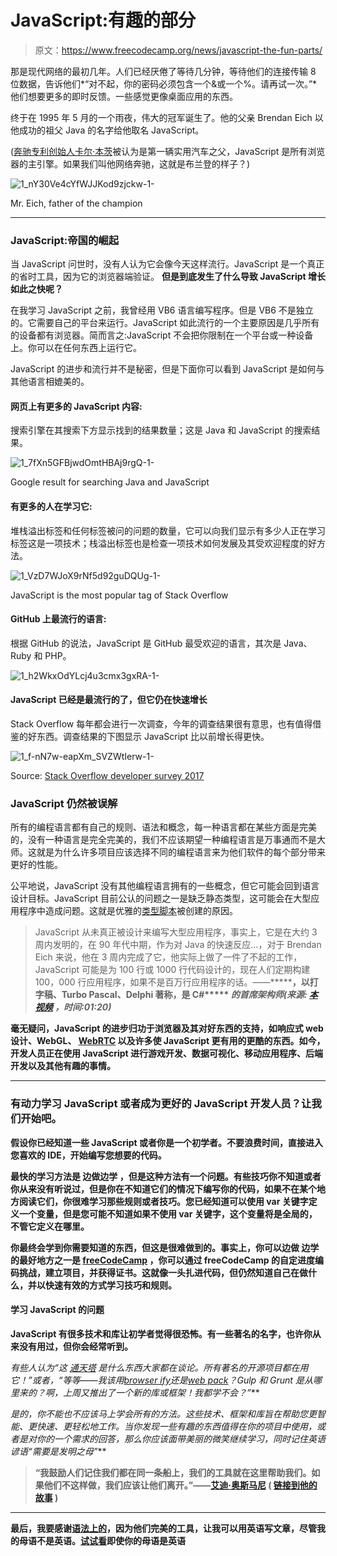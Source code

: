 # JavaScript:有趣的部分

> 原文：<https://www.freecodecamp.org/news/javascript-the-fun-parts/>

那是现代网络的最初几年。人们已经厌倦了等待几分钟，等待他们的连接传输 8 位数据，告诉他们*“对不起，你的密码必须包含一个&或一个%。请再试一次。”*他们想要更多的即时反馈。一些感觉更像桌面应用的东西。

终于在 1995 年 5 月的一个雨夜，伟大的冠军诞生了。他的父亲 Brendan Eich 以他成功的祖父 Java 的名字给他取名 JavaScript。

([奔驰专利创始人卡尔·本茨](https://en.wikipedia.org/wiki/Karl_Benz)被认为是第一辆实用汽车之父，JavaScript 是所有浏览器的主引擎。如果我们叫他网络奔驰，这就是布兰登的样子？)

![1_nY30Ve4cYfWJJKod9zjckw-1-](img/c0c0ce2b9301e45524bb60232cd69ba0.png)

Mr. Eich, father of the champion

* * *

### JavaScript:帝国的崛起

当 JavaScript 问世时，没有人认为它会像今天这样流行。JavaScript 是一个真正的省时工具，因为它的浏览器端验证。 ****但是到底发生了什么导致 JavaScript 增长如此之快呢？****

在我学习 JavaScript 之前，我曾经用 VB6 语言编写程序。但是 VB6 不是独立的。它需要自己的平台来运行。JavaScript 如此流行的一个主要原因是几乎所有的设备都有浏览器。简而言之:JavaScript 不会把你限制在一个平台或一种设备上。你可以在任何东西上运行它。

JavaScript 的进步和流行并不是秘密，但是下面你可以看到 JavaScript 是如何与其他语言相媲美的。

#### **网页上有更多的 JavaScript 内容:**

搜索引擎在其搜索下方显示找到的结果数量；这是 Java 和 JavaScript 的搜索结果。

![1_7fXn5GFBjwdOmtHBAj9rgQ-1-](img/c85fcdee277047f4fda4d93cc63676cb.png)

Google result for searching Java and JavaScript

#### **有更多的人在学习它:**

堆栈溢出标签和任何标签被问的问题的数量，它可以向我们显示有多少人正在学习标签这是一项技术；栈溢出标签也是检查一项技术如何发展及其受欢迎程度的好方法。

![1_VzD7WJoX9rNf5d92guDQUg-1-](img/38d22249dfe1f5c49aa5efb7cd685e13.png)

JavaScript is the most popular tag of Stack Overflow

#### **GitHub 上最流行的语言:**

根据 GitHub 的说法，JavaScript 是 GitHub 最受欢迎的语言，其次是 Java、Ruby 和 PHP。

![1_h2WkxOdYLcj4u3cmx3gxRA-1-](img/b7d5ab2dd3c74d95ae848fe5cf0464d1.png)

#### JavaScript 已经是最流行的了，但它仍在快速增长

Stack Overflow 每年都会进行一次调查，今年的调查结果很有意思，也有值得借鉴的好东西。调查结果的下图显示 JavaScript 比以前增长得更快。

![1_f-nN7w-eapXm_SVZWtIerw-1-](img/891ebaaf5932a3e01acfb8aaa18a6110.png)

Source: [Stack Overflow developer survey 2017](http://stackoverflow.com/insights/survey/2017/?utm_source=so-owned&utm_medium=hero&utm_campaign=dev-survey-2017&utm_content=hero-questions#technology-languages-over-time)

### JavaScript 仍然被误解

所有的编程语言都有自己的规则、语法和概念，每一种语言都在某些方面是完美的，没有一种语言是完全完美的，我们不应该期望一种编程语言是万事通而不是大师。这就是为什么许多项目应该选择不同的编程语言来为他们软件的每个部分带来更好的性能。

公平地说，JavaScript 没有其他编程语言拥有的一些概念，但它可能会回到语言设计目标。JavaScript 目前公认的问题之一是缺乏静态类型，这可能会在大型应用程序中造成问题。这就是优雅的[类型脚本](https://github.com/Microsoft/TypeScript)被创建的原因。

> JavaScript 从未真正被设计来编写大型应用程序，事实上，它是在大约 3 周内发明的，在 90 年代中期，作为对 Java 的快速反应…，对于 Brendan Eich 来说，他在 3 周内完成了它，他实际上做了一件了不起的工作，JavaScript 可能是为 100 行或 1000 行代码设计的，现在人们定期构建 100，000 行应用程序，如果不是百万行应用程序的话。——[](https://en.wikipedia.org/wiki/Anders_Hejlsberg)*******，以打字稿、Turbo Pascal、Delphi 著称，是 C#***** *的首席架构师(来源:* [*本视频*](http://video.ch9.ms/ch9/4ae3/062c336d-9cf0-498f-ae9a-582b87954ae3/B881_mid.mp4) *，时间:01:20)***

**毫无疑问，JavaScript 的进步归功于浏览器及其对好东西的支持，如响应式 web 设计、WebGL、 [WebRTC](https://webrtc.org/) 以及许多使 JavaScript 更有用的更酷的东西。如今，开发人员正在使用 JavaScript 进行游戏开发、数据可视化、移动应用程序、后端开发以及其他有趣的事情。**

* * *

### **有动力学习 JavaScript 或者成为更好的 JavaScript 开发人员？让我们开始吧。**

**假设你已经知道一些 JavaScript 或者你是一个初学者。不要浪费时间，直接进入您喜欢的 IDE，开始编写您想要的代码。**

**最快的学习方法是 ****边做边学**** ，但是这种方法有一个问题。有些技巧你不知道或者你从来没有听说过，但是你在不知道它们的情况下编写你的代码，如果不在某个地方阅读它们，你很难学习那些规则或者技巧。您已经知道可以使用 ****var**** 关键字定义一个变量，但是您可能不知道如果不使用 ****var**** 关键字，这个变量将是全局的，不管它定义在哪里。**

**你最终会学到你需要知道的东西，但这是很难做到的。事实上，你可以边做 边学 ****的最好地方之一是 [freeCodeCamp](https://www.freecodecamp.com/) ，你可以通过 freeCodeCamp 的自定进度编码挑战，建立项目，并获得证书。这就像一头扎进代码，但仍然知道自己在做什么，并以快速有效的方式学习技巧和规则。******

#### ****学习 JavaScript 的问题****

**JavaScript 有很多技术和库让初学者觉得很恐怖。有一些著名的名字，也许你从来没有用过，但你会经常听到。**

**有些人认为*“这* [*通天塔*](https://babeljs.io/) *是什么东西大家都在谈论。所有著名的开源项目都在用它！”或者，“等等——我该用*[*browser ify*](http://browserify.org/)*还是*[*web pack*](https://webpack.github.io/)*？Gulp 和 Grunt 是从哪里来的？啊，上周又推出了一个新的库或框架！我都学不会？”***

**是的，你不能也不应该马上学会所有的方法。这些技术、框架和库旨在帮助您更智能、更快速、更轻松地工作。当你发现一些有趣的东西值得在你的项目中使用，或者是对你的一个需求的回答，那么你应该面带美丽的微笑继续学习，同时记住英语谚语*“需要是发明之母”***

> **“我鼓励人们记住我们都在同一条船上，我们的工具就在这里帮助我们。如果他们不这样做，我们应该让他们离开。”——[艾迪·奥斯马尼](https://medium.com/@addyosmani) ( [链接到他的故事](https://medium.com/@addyosmani/totally-get-your-frustration-ea11adf237e3#.t599ja0j3) )**

* * *

**最后，我要感谢[语法上的](https://www.grammarly.com/grammar-check)，因为他们完美的工具，让我可以用英语写文章，尽管我的母语不是英语。[试试看](https://www.grammarly.com/grammar-check)即使你的母语是英语**